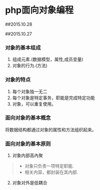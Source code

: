 # php面向对象编程
##2015.10.28




































##2015.10.27
### 对象的基本组成

1. 组成元素.(数据模型，属性,成员变量)
2. 对象的行为.(方法)

### 对象的特点

1. 每个对象独一无二
2. 每个对象是特定事务，职能是完成特定功能
3. 对象，可以重复使用。

### 面向对象的基本概念

将数据结构都通过对象的属性和方法组织起来。

### 面向对象的基本原则

1. 对象内部高內聚
>* 对象只负责一项特定职能.
>* 相关内容，都封装在其内部.

2. 对象对外是低耦合